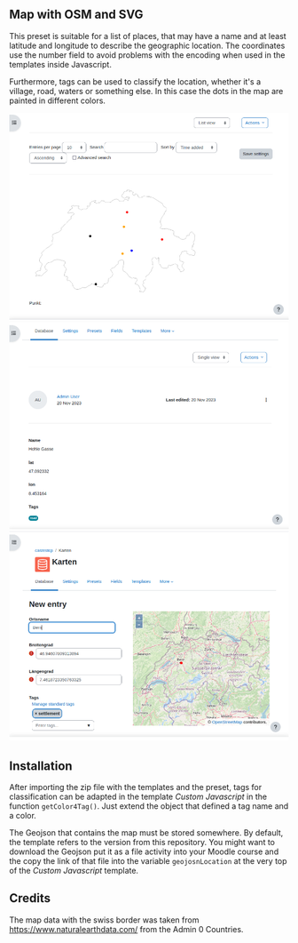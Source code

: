 ## Map with OSM and SVG

This preset is suitable for a list of places, that may have a name and at least latitude
and longitude to describe the geographic location. The coordinates use the number
field to avoid problems with the encoding when used in the templates inside Javascript.

Furthermore, tags can be used to classify the location, whether it's a village,
road, waters or something else. In this case the dots in the map are painted in
different colors.

![List view](list_view.png "List view")
![Single view](single_view.png "Single view")
![New entry](new_entry.png "New entry")

## Installation

After importing the zip file with the templates and the preset, tags for classification
can be adapted in the template *Custom Javascript* in the function `getColor4Tag()`. Just
extend the object that defined a tag name and a color.

The Geojson that contains the map must be stored somewhere. By default, the template
refers to the version from this repository. You might want to download the Geojson
put it as a file activity into your Moodle course and the copy the link of that file
into the variable `geojosnLocation` at the very top of the *Custom Javascript* template.

## Credits

The map data with the swiss border was taken from 
https://www.naturalearthdata.com/ from the Admin 0 Countries.
